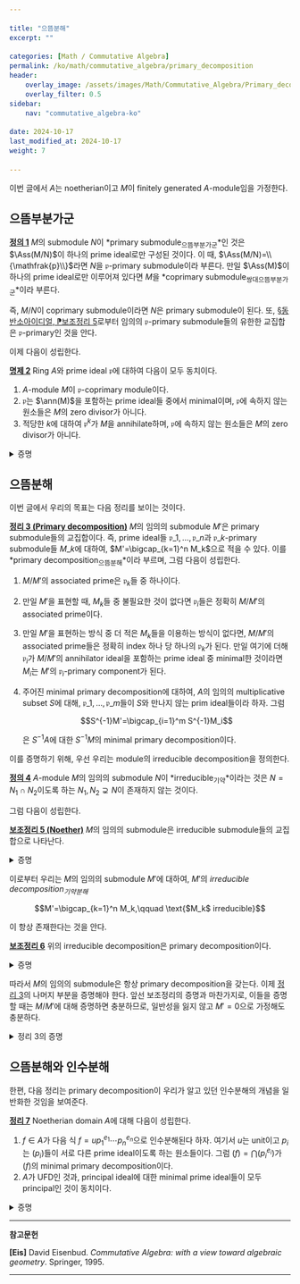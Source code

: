 ```yaml
---

title: "으뜸분해"
excerpt: ""

categories: [Math / Commutative Algebra]
permalink: /ko/math/commutative_algebra/primary_decomposition
header:
    overlay_image: /assets/images/Math/Commutative_Algebra/Primary_decomposition.png
    overlay_filter: 0.5
sidebar: 
    nav: "commutative_algebra-ko"

date: 2024-10-17
last_modified_at: 2024-10-17
weight: 7

---
```


<div class="remark" markdown="1">

이번 글에서 $A$는 noetherian이고 $M$이 finitely generated $A$-module임을 가정한다. 

</div>

## 으뜸부분가군

<div class="definition" markdown="1">

<ins id="def1">**정의 1**</ins> $M$의 submodule $N$이 *primary submodule<sub>으뜸부분가군</sub>*인 것은 $\Ass(M/N)$이 하나의 prime ideal로만 구성된 것이다. 이 때, $\Ass(M/N)=\\{\mathfrak{p}\\}$라면 $N$을 $\mathfrak{p}$-primary submodule이라 부른다. 만일 $\Ass(M)$이 하나의 prime ideal로만 이루어져 있다면 $M$을 *coprimary submodule<sub>쌍대으뜸부분가군</sub>*이라 부른다. 

</div>

즉, $M/N$이 coprimary submodule이라면 $N$은 primary submodule이 된다. 또, [§동반소아이디얼, ⁋보조정리 5](/ko/math/commutative_algebra/associated_primes#lem3)로부터 임의의 $\mathfrak{p}$-primary submodule들의 유한한 교집합은 $\mathfrak{p}$-primary인 것을 안다. 

이제 다음이 성립한다.

<div class="proposition" markdown="1">

<ins id="prop2">**명제 2**</ins> Ring $A$와 prime ideal $\mathfrak{p}$에 대하여 다음이 모두 동치이다.

1. $A$-module $M$이 $\mathfrak{p}$-coprimary module이다.
2. $\mathfrak{p}$는 $\ann(M)$을 포함하는 prime ideal들 중에서 minimal이며, $\mathfrak{p}$에 속하지 않는 원소들은 $M$의 zero divisor가 아니다.
3. 적당한 $k$에 대하여 $\mathfrak{p}^k$가 $M$을 annihilate하며, $\mathfrak{p}$에 속하지 않는 원소들은 $M$의 zero divisor가 아니다.

</div>
<details class="proof" markdown="1">
<summary>증명</summary>

우선 첫 번째 조건이 성립한다 하면, 정의에 의하여 $\mathfrak{p}$가 $M$의 유일한 associated prime ideal이다. 이제 [§동반소아이디얼, ⁋정리 7](/ko/math/commutative_algebra/associated_primes#thm7)의 1번 조건에 의하여 $\mathfrak{p}$는 반드시 $\ann(M)$을 포함하는 prime ideal 중 minimal한 것이어야 하며, 2번 조건에 의하여 $\mathfrak{p}$ 바깥에 있는 원소들은 $M$의 zero divisor가 아니다.

이제 두 번째 조건이 성립한다 가정하자. 그럼 $A\setminus \mathfrak{p}$의 원소들은 $M$의 zero divisor가 아니므로, localization $M_\mathfrak{p}$에서 주어진 주장을 증명하면 충분하다. 즉 $(A, \mathfrak{p})$가 local ring이라 가정할 수 있고, 이제 $\mathfrak{p}$가 $\ann(M)$에 대해 minimal하다는 가정과 [§국소화의 성질들, ⁋따름정리 8](/ko/math/commutative_algebra/properties_of_localization#cor8)로부터 원하는 결과를 얻는다.

마지막으로 세 번째 조건이 성립한다 하면 $\mathfrak{p}$가 $\ann M$을 포함하는 prime ideal들 가운데 minimal하다는 것은 자명하며, 따라서 [§동반소아이디얼, ⁋정리 7](/ko/math/commutative_algebra/associated_primes#thm7)의 첫째 조건에 의하여 $\mathfrak{p}$는 $M$의 associated prime ideal이다. 또, $\mathfrak{p}$ 바깥에 있는 원소들은 모두 zero divisor가 아니므로, 다시 [§동반소아이디얼, ⁋정리 7](/ko/math/commutative_algebra/associated_primes#thm7)의 둘때 조건에 의하여 임의의 associated prime은 항상 $\mathfrak{p}$ 안에 속한다는 것을 안다. 즉, $\mathfrak{p}$가 $M$의 유일한 associated prime ideal이다.

</details>

## 으뜸분해

이번 글에서 우리의 목표는 다음 정리를 보이는 것이다. 

<div class="proposition" markdown="1">

<ins id="thm3">**정리 3 (Primary decomposition)**</ins> $M$의 임의의 submodule $M'$은 primary submodule들의 교집합이다. 즉, prime ideal들 $\mathfrak{p}\_1,\ldots, \mathfrak{p}\_n$과 $\mathfrak{p}\_k$-primary submodule들 $M\_k$에 대하여, $M'=\bigcap_{k=1}^n M_k$으로 적을 수 있다. 이를 *primary decomposition<sub>으뜸분해</sub>*이라 부르며, 그럼 다음이 성립한다. 

1. $M/M'$의 associated prime은 $\mathfrak{p}_k$들 중 하나이다.
2. 만일 $M'$을 표현할 때, $M_k$들 중 불필요한 것이 없다면 $\mathfrak{p}_i$들은 정확히 $M/M'$의 associated prime이다.
3. 만일 $M'$을 표현하는 방식 중 더 적은 $M_k$들을 이용하는 방식이 없다면, $M/M'$의 associated prime들은 정확히 index 하나 당 하나의 $\mathfrak{p}_k$가 된다. 만일 여기에 더해 $\mathfrak{p}_i$가 $M/M'$의 annihilator ideal을 포함하는 prime ideal 중 minimal한 것이라면 $M_i$는 $M'$의 $\mathfrak{p}_i$-primary component가 된다. 
4. 주어진 minimal primary decomposition에 대하여, $A$의 임의의 multiplicative subset $S$에 대해, $\mathfrak{p}\_1,\ldots, \mathfrak{p}\_m$들이 $S$와 만나지 않는 prim ideal들이라 하자. 그럼
    
    $$S^{-1}M'=\bigcap_{i=1}^m S^{-1}M_i$$

    은 $S^{-1}A$에 대한 $S^{-1}M$의 minimal primary decomposition이다.

</div>

이를 증명하기 위해, 우선 우리는 module의 irreducible decomposition을 정의한다.

<div class="definition" markdown="1">

<ins id="def4">**정의 4**</ins> $A$-module $M$의 임의의 submodule $N$이 *irreducible<sub>기약</sub>*이라는 것은 $N=N_1\cap N_2$이도록 하는 $N_1,N_2\supsetneq N$이 존재하지 않는 것이다.

</div>

그럼 다음이 성립한다.

<div class="proposition" markdown="1">

<ins id="lem5">**보조정리 5 (Noether)**</ins> $M$의 임의의 submodule은 irreducible submodule들의 교집합으로 나타난다. 

</div>
<details class="proof" markdown="1">
<summary>증명</summary>

귀류법을 사용하자. 그럼 $M$이 noetherian이므로, irreducible submodule들의 교집합으로 나타나지 않는 submodule들 중 maximal한 것을 택할 수 있다. 이를 $N$이라 하자. 그럼 $N$은 irreducible submodule이 아니므로, $N=N_1\cap N_2$이도록 하는 $N_1,N_2\supsetneq N$이 존재한다. 그런데 $N$의 maximality에 의하여 $N_1,N_2$는 모두 irreducible submodule의 교집합으로 나타나고, 따라서 $N$도 그러하므로 모순이다. 

</details>

이로부터 우리는 $M$의 임의의 submodule $M'$에 대하여, $M'$의 *irreducible decomposition<sub>기약분해</sub>*

$$M'=\bigcap_{k=1}^n M_k,\qquad \text{$M_k$ irreducible}$$

이 항상 존재한다는 것을 안다.

<div class="proposition" markdown="1">

<ins id="lem6">**보조정리 6**</ins> 위의 irreducible decomposition은 primary decomposition이다.

</div>
<details class="proof" markdown="1">
<summary>증명</summary>

이를 위해서는 임의의 irreducible submodule $P$이 primary submodule임을 보이면 충분하고, 이는 $M/P$가 coprimary submodule인 것을 보이는 것과 같다. 결론에 반하여 $M/P$가 두 개의 associated prime $\mathfrak{p},\mathfrak{q}$를 갖는다 가정하자. 그럼 $M/P$는 $A/\mathfrak{p}$, $A/\mathfrak{q}$와 각각 isomorphic한 submodule들을 갖는다. 그럼 정의에 의해 $A/\mathfrak{p}$의 $0$이 아닌 임의의 원소의 annihilator는 $\mathfrak{p}$이고, $A/\mathfrak{q}$의 $0$이 아닌 임의의 원소의 annihilator는 $\mathfrak{q}$이므로 이들은 오직 $0$만을 공통의 원소로 갖는다. 즉, $M/P$의 zero submodule $0$은 reducible submodule이다. 이로부터 $M$에서는 $P$이 reducible submodule이 되어 모순이 얻어진다.

</details>

따라서 $M$의 임의의 submodule은 항상 primary decomposition을 갖는다. 이제 [정리 3](#thm3)의 나머지 부분을 증명해야 한다. 앞선 보조정리의 증명과 마찬가지로, 이들을 증명할 때는 $M/M'$에 대해 증명하면 충분하므로, 일반성을 잃지 않고 $M'=0$으로 가정해도 충분하다.

<details class="proof--alone" markdown="1">
<summary>정리 3의 증명</summary>

우선 첫째 결과를 보이기 위해, $M$의 zero submodule $0$의 primary decomposition

$$0=\bigcap_{k=1}^n M_k$$

이 주어졌다 하자. 그럼 [\[다중선형대수학\] §완전열, ⁋명제 7](/ko/math/multilinear_algebra/exact_sequences#prop7#prop7)의 exact sequence를 일반화한 것으로부터 

$$M\subseteq \bigoplus_{k=1}^n M/M_k$$

이므로, [§동반소아이디얼, ⁋보조정리 5](/ko/math/commutative_algebra/associated_primes#lem5)로부터 $\Ass M$의 임의의 prime들이 $\mathfrak{p}_k$들 가운데에서 얻어지는 것을 안다.

이제 둘째 결과를 보이자. 그럼 특히 각각의 $j$에 대하여, 

$$\bigcap_{k\neq j} M_k\neq 0$$

이 성립한다. 그럼 $M_j\cap \bigcap_{k\neq j}M_k=0$이므로,

$$\bigcap_{k\neq j} M_k=\left(\bigcap_{k\neq j} M_k\right)\bigg/\left(M_k\cap \bigcap_{k\neq j}M_k\right)\cong \left(\bigcap_{k\neq j} M_k + M_j\right)\bigg/M_j\subseteq M/M_j$$

가 되어 $\bigcap_{k\neq j} M_k$는 $\mathfrak{p}_j$-coprimary이다. 이로부터 원하는 결과를 얻는다.

이제 세 번째 결과를 보이자. 일반적으로 $\mathfrak{p}$-primary submodule들의 교집합 또한 $\mathfrak{p}$-primary이므로, 주어진 조건을 만족하기 위해서는 $\mathfrak{p}_k$들이 모두 다른 prime ideal들이어야 한다. 이제 $\mathfrak{p}\_k$들이 annihilator ideal을 포함하는 것 중 minimal한 것이라 가정하고, $\Ass(M/M\_k)=\\{\mathfrak{p}\_k\\}$임을 보이자. 이를 위해서는 $0$이 아닌 임의의 $x+M_k\in M/M_k$에 대하여 $\ann(x)=\mathfrak{p}\_k$가 성립해야 하는 것을 보여야 하므로, [§국소화, ⁋명제 5](/ko/math/commutative_algebra/localization#prop5)에 의하여 이는 $\varepsilon: M \rightarrow M\_{\mathfrak{p}\_k}$의 kernel이 $M_k$임을 보이면 충분하다. 

이제 다음의 commutative diagram

![injective](/assets/images/Math/Commutative_Algebra/Primary_decomposition-1.png){:style="width:12em" class="invert" .align-center}

을 생각하자. 그럼 $M \rightarrow M/M_k$의 kernel이 $M_k$이므로, 원하는 주장을 보이기 위해서는 $M\_{\mathfrak{p}\_k}\rightarrow (M/M_k)\_{\mathfrak{p}\_k}$ 그리고 $M/M_k \rightarrow (M/M_k)\_{\mathfrak{p}\_k}$가 모두 injective임을 보이면 충분하다. 우선 $M/M_k \rightarrow (M/M_k)\_{\mathfrak{p}\_k}$이 injective인 것은 $M_k$가 $\mathfrak{p}_k$-primary라는 것으로부터 자명하다. 그럼 맨 처음 살펴본 것과 같이 

$$M \rightarrow \bigoplus_{k=1}^n M/M_k$$

이 injective이며, 따라서 이 함수의 localization

$$M_{\mathfrak{p}_k} \rightarrow \left(\bigoplus_{k=1}^n M/M_k\right)_{\mathfrak{p}_k} $$

또한 injective이다. 한편, 각각의 $j\neq k$에 대하여 $M/M_j$는 $\mathfrak{p}_j$-coprimary이고, minimality로부터 $\mathfrak{p}_j$는 $\mathfrak{p}_i$에 속하지 않아야 하므로 $(M/M_j)\_{\mathfrak{p}_k}=0$이 성립하게 되고, 이렇게 얻어지는 함수가 정확히 $M\_{\mathfrak{p}\_k}\rightarrow (M/M_k)\_{\mathfrak{p}\_k}$이므로 원하는 결과를 얻는다.

마지막 주장은 거의 자명하다.

</details>

## 으뜸분해와 인수분해

한편, 다음 정리는 primary decomposition이 우리가 알고 있던 인수분해의 개념을 일반화한 것임을 보여준다.

<div class="proposition" markdown="1">

<ins id="thm7">**정리 7**</ins> Noetherian domain $A$에 대해 다음이 성립한다.

1. $f\in A$가 다음 식 $f=u p_1^{e_1}\cdots p_n^{e_n}$으로 인수분해된다 하자. 여기서 $u$는 unit이고 $p_i$는 $(p_i)$들이 서로 다른 prime ideal이도록 하는 원소들이다. 그럼 $(f)=\bigcap(p_i^{e_i})$가 $(f)$의 minimal primary decomposition이다.
2. $A$가 UFD인 것과, principal ideal에 대한 minimal prime ideal들이 모두 principal인 것이 동치이다.

</div>
<details class="proof" markdown="1">
<summary>증명</summary>



</details>

---

**참고문헌**

**[Eis]** David Eisenbud. *Commutative Algebra: with a view toward algebraic geometry*. Springer, 1995.

---